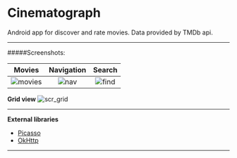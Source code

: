 # Cinematograph
Android app for discover and rate movies. Data provided by TMDb api.

***
#####Screenshots:	

 Movies           		              | Navigation			          | Search
:------------------------------------:|:-----------------------------:|:-------------------------------:
![movies](https://github.com/kreatimont/android-tmdb/blob/master/preview/scr_movies.png)     |![nav](https://github.com/kreatimont/android-tmdb/blob/master/preview/scr_nav.png)    |![find](https://github.com/kreatimont/android-tmdb/blob/master/preview/scr_find.png)

**Grid view**
![scr_grid](https://github.com/kreatimont/android-tmdb/blob/master/preview/scr_grid.png)

***

**External libraries**

* [Picasso](http://square.github.io/picasso/)
* [OkHttp](http://square.github.io/okhttp/)

***

